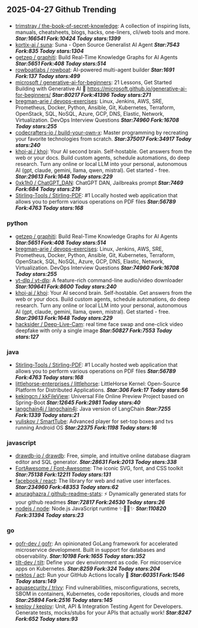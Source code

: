 ## 2025-04-27 Github Trending

### 
* [trimstray / the-book-of-secret-knowledge](https://github.com/trimstray/the-book-of-secret-knowledge): A collection of inspiring lists, manuals, cheatsheets, blogs, hacks, one-liners, cli/web tools and more. ***Star:166541 Fork:10424 Today stars:1399***
* [kortix-ai / suna](https://github.com/kortix-ai/suna): Suna - Open Source Generalist AI Agent ***Star:7543 Fork:835 Today stars:1304***
* [getzep / graphiti](https://github.com/getzep/graphiti): Build Real-Time Knowledge Graphs for AI Agents ***Star:5651 Fork:408 Today stars:514***
* [rowboatlabs / rowboat](https://github.com/rowboatlabs/rowboat): AI-powered multi-agent builder ***Star:1691 Fork:137 Today stars:499***
* [microsoft / generative-ai-for-beginners](https://github.com/microsoft/generative-ai-for-beginners): 21 Lessons, Get Started Building with Generative AI 🔗 https://microsoft.github.io/generative-ai-for-beginners/ ***Star:80217 Fork:41396 Today stars:271***
* [bregman-arie / devops-exercises](https://github.com/bregman-arie/devops-exercises): Linux, Jenkins, AWS, SRE, Prometheus, Docker, Python, Ansible, Git, Kubernetes, Terraform, OpenStack, SQL, NoSQL, Azure, GCP, DNS, Elastic, Network, Virtualization. DevOps Interview Questions ***Star:74960 Fork:16708 Today stars:255***
* [codecrafters-io / build-your-own-x](https://github.com/codecrafters-io/build-your-own-x): Master programming by recreating your favorite technologies from scratch. ***Star:375017 Fork:34917 Today stars:240***
* [khoj-ai / khoj](https://github.com/khoj-ai/khoj): Your AI second brain. Self-hostable. Get answers from the web or your docs. Build custom agents, schedule automations, do deep research. Turn any online or local LLM into your personal, autonomous AI (gpt, claude, gemini, llama, qwen, mistral). Get started - free. ***Star:29613 Fork:1648 Today stars:229***
* [0xk1h0 / ChatGPT_DAN](https://github.com/0xk1h0/ChatGPT_DAN): ChatGPT DAN, Jailbreaks prompt ***Star:7469 Fork:684 Today stars:219***
* [Stirling-Tools / Stirling-PDF](https://github.com/Stirling-Tools/Stirling-PDF): #1 Locally hosted web application that allows you to perform various operations on PDF files ***Star:56789 Fork:4763 Today stars:168***

### python
* [getzep / graphiti](https://github.com/getzep/graphiti): Build Real-Time Knowledge Graphs for AI Agents ***Star:5651 Fork:408 Today stars:514***
* [bregman-arie / devops-exercises](https://github.com/bregman-arie/devops-exercises): Linux, Jenkins, AWS, SRE, Prometheus, Docker, Python, Ansible, Git, Kubernetes, Terraform, OpenStack, SQL, NoSQL, Azure, GCP, DNS, Elastic, Network, Virtualization. DevOps Interview Questions ***Star:74960 Fork:16708 Today stars:255***
* [yt-dlp / yt-dlp](https://github.com/yt-dlp/yt-dlp): A feature-rich command-line audio/video downloader ***Star:109641 Fork:8600 Today stars:240***
* [khoj-ai / khoj](https://github.com/khoj-ai/khoj): Your AI second brain. Self-hostable. Get answers from the web or your docs. Build custom agents, schedule automations, do deep research. Turn any online or local LLM into your personal, autonomous AI (gpt, claude, gemini, llama, qwen, mistral). Get started - free. ***Star:29613 Fork:1648 Today stars:229***
* [hacksider / Deep-Live-Cam](https://github.com/hacksider/Deep-Live-Cam): real time face swap and one-click video deepfake with only a single image ***Star:50827 Fork:7553 Today stars:127***

### java
* [Stirling-Tools / Stirling-PDF](https://github.com/Stirling-Tools/Stirling-PDF): #1 Locally hosted web application that allows you to perform various operations on PDF files ***Star:56789 Fork:4763 Today stars:168***
* [littlehorse-enterprises / littlehorse](https://github.com/littlehorse-enterprises/littlehorse): LittleHorse Kernel: Open-Source Platform for Distributed Applications. ***Star:306 Fork:17 Today stars:56***
* [kekingcn / kkFileView](https://github.com/kekingcn/kkFileView): Universal File Online Preview Project based on Spring-Boot ***Star:12645 Fork:2981 Today stars:40***
* [langchain4j / langchain4j](https://github.com/langchain4j/langchain4j): Java version of LangChain ***Star:7255 Fork:1339 Today stars:21***
* [yuliskov / SmartTube](https://github.com/yuliskov/SmartTube): Advanced player for set-top boxes and tvs running Android OS ***Star:22375 Fork:1198 Today stars:16***

### javascript
* [drawdb-io / drawdb](https://github.com/drawdb-io/drawdb): Free, simple, and intuitive online database diagram editor and SQL generator. ***Star:28631 Fork:2013 Today stars:338***
* [FortAwesome / Font-Awesome](https://github.com/FortAwesome/Font-Awesome): The iconic SVG, font, and CSS toolkit ***Star:75138 Fork:12211 Today stars:131***
* [facebook / react](https://github.com/facebook/react): The library for web and native user interfaces. ***Star:234960 Fork:48353 Today stars:62***
* [anuraghazra / github-readme-stats](https://github.com/anuraghazra/github-readme-stats): ⚡ Dynamically generated stats for your github readmes ***Star:72817 Fork:24530 Today stars:26***
* [nodejs / node](https://github.com/nodejs/node): Node.js JavaScript runtime ✨🐢🚀✨ ***Star:110820 Fork:31394 Today stars:23***

### go
* [gofr-dev / gofr](https://github.com/gofr-dev/gofr): An opinionated GoLang framework for accelerated microservice development. Built in support for databases and observability. ***Star:10198 Fork:1655 Today stars:352***
* [tilt-dev / tilt](https://github.com/tilt-dev/tilt): Define your dev environment as code. For microservice apps on Kubernetes. ***Star:8259 Fork:324 Today stars:204***
* [nektos / act](https://github.com/nektos/act): Run your GitHub Actions locally 🚀 ***Star:60351 Fork:1546 Today stars:149***
* [aquasecurity / trivy](https://github.com/aquasecurity/trivy): Find vulnerabilities, misconfigurations, secrets, SBOM in containers, Kubernetes, code repositories, clouds and more ***Star:25894 Fork:2516 Today stars:145***
* [keploy / keploy](https://github.com/keploy/keploy): Unit, API & Integration Testing Agent for Developers. Generate tests, mocks/stubs for your APIs that actually work! ***Star:8247 Fork:652 Today stars:93***
